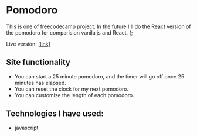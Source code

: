 # Pomodoro

This is one of freecodecamp project.
In the future I'll do the React version of the pomodoro for comparision vanila js and React. (;

Live version: [[link]](#)


## Site functionality

* You can start a 25 minute pomodoro, and the timer will go off once 25 minutes has elapsed.
* You can reset the clock for my next pomodoro.
* You can customize the length of each pomodoro.

## Technologies I have used:
* javascript
